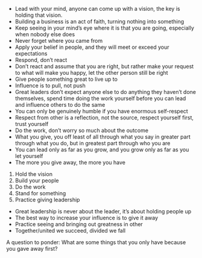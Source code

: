 - Lead with your mind, anyone can come up with a vision, the key is holding that vision.
- Building a business is an act of faith, turning nothing into something
- Keep seeing in your mind’s eye where it is that you are going, especially when nobody else does
- Never forget where you came from
- Apply your belief in people, and they will meet or exceed your expectations
- Respond, don’t react
- Don’t react and assume that you are right, but rather make your request to what will make you happy, let the other person still be right
- Give people something great to live up to
- Influence is to pull, not push
- Great leaders don’t expect anyone else to do anything they haven’t done themselves, spend time doing the work yourself before you can lead and influence others to do the same
- You can only be genuinely humble if you have enormous self-respect
- Respect from other is a reflection, not the source, respect yourself first, trust yourself
- Do the work, don’t worry so much about the outcome
- What you give, you off least of all through what you say in greater part through what you do, but in greatest part through who you are
- You can lead only as far as you grow, and you grow only as far as you let yourself
- The more you give away, the more you have

1. Hold the vision
2. Build your people
3. Do the work
4. Stand for something
5. Practice giving leadership

- Great leadership is never about the leader, it’s about holding people up
- The best way to increase your influence is to give it away
- Practice seeing and bringing out greatness in other
- Together/united we succeed, divided we fall

A question to ponder: What are some things that you only have because you gave away first?